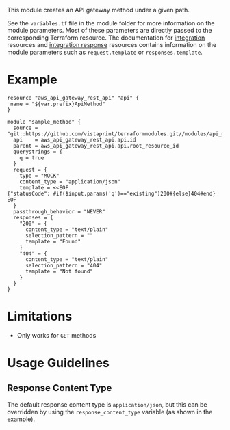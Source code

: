 This module creates an API gateway method under a given path.

See the `variables.tf` file in the module folder for more information on the module parameters. Most of these parameters are directly passed to the corresponding Terraform resource. The documentation for [integration](https://www.terraform.io/docs/providers/aws/r/api_gateway_integration.html) resources and [integration response](https://www.terraform.io/docs/providers/aws/r/api_gateway_integration_response.html) resources contains information on the module parameters such as `request.template` or `responses.template`.

# Example

```hcl
resource "aws_api_gateway_rest_api" "api" {
 name = "${var.prefix}ApiMethod"
}

module "sample_method" {
  source = "git::https://github.com/vistaprint/terraformmodules.git//modules/api_method"
  api    = aws_api_gateway_rest_api.api.id
  parent = aws_api_gateway_rest_api.api.root_resource_id
  querystrings = {
    q = true
  }
  request = {
    type = "MOCK"
    content_type = "application/json"
    template = <<EOF
{"statusCode": #if($input.params('q')=="existing")200#{else}404#end}
EOF
  }
  passthrough_behavior = "NEVER"
  responses = {
    "200" = {
      content_type = "text/plain"
      selection_pattern = ""
      template = "Found"
    }
    "404" = {
      content_type = "text/plain"
      selection_pattern = "404"
      template = "Not found"
    }
  }
}
```

# Limitations

* Only works for `GET` methods

# Usage Guidelines

## Response Content Type

The default response content type is `application/json`, but this can be overridden by using the `response_content_type` variable (as shown in the example).
